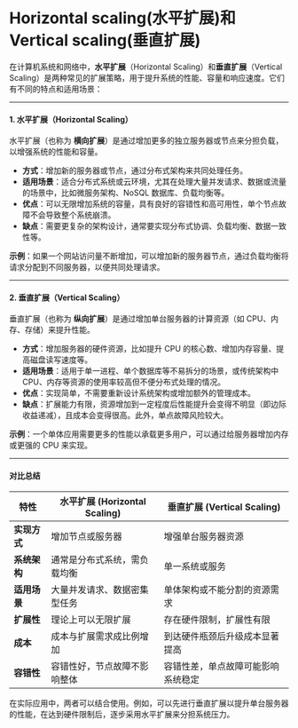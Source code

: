 # Horizontal scaling(水平扩展)和Vertical scaling(垂直扩展)

在计算机系统和网络中，**水平扩展**（Horizontal Scaling）和**垂直扩展**（Vertical Scaling）是两种常见的扩展策略，用于提升系统的性能、容量和响应速度。它们有不同的特点和适用场景：

***

#### 1. **水平扩展（Horizontal Scaling）**

水平扩展（也称为 **横向扩展**）是通过增加更多的独立服务器或节点来分担负载，以增强系统的性能和容量。

* **方式**：增加新的服务器或节点，通过分布式架构来共同处理任务。
* **适用场景**：适合分布式系统或云环境，尤其在处理大量并发请求、数据或流量的场景中，比如微服务架构、NoSQL 数据库、负载均衡等。
* **优点**：可以无限增加系统的容量，具有良好的容错性和高可用性，单个节点故障不会导致整个系统崩溃。
* **缺点**：需要更复杂的架构设计，通常要实现分布式协调、负载均衡、数据一致性等。

**示例**：如果一个网站访问量不断增加，可以增加新的服务器节点，通过负载均衡将请求分配到不同服务器，以便共同处理请求。

***

#### 2. **垂直扩展（Vertical Scaling）**

垂直扩展（也称为 **纵向扩展**）是通过增加单台服务器的计算资源（如 CPU、内存、存储）来提升性能。

* **方式**：增加服务器的硬件资源，比如提升 CPU 的核心数、增加内存容量、提高磁盘读写速度等。
* **适用场景**：适用于单一进程、单个数据库等不易拆分的场景，或传统架构中 CPU、内存等资源的使用率较高但不便分布式处理的情况。
* **优点**：实现简单，不需要重新设计系统架构或增加额外的管理成本。
* **缺点**：扩展能力有限，资源增加到一定程度后性能提升会变得不明显（即边际收益递减），且成本会变得很高。此外，单点故障风险较大。

**示例**：一个单体应用需要更多的性能以承载更多用户，可以通过给服务器增加内存或更强的 CPU 来实现。

***

#### **对比总结**

| 特性       | **水平扩展 (Horizontal Scaling)** | **垂直扩展 (Vertical Scaling)** |
| -------- | ----------------------------- | --------------------------- |
| **实现方式** | 增加节点或服务器                      | 增强单台服务器资源                   |
| **系统架构** | 通常是分布式系统，需负载均衡                | 单一系统或服务                     |
| **适用场景** | 大量并发请求、数据密集型任务                | 单体架构或不能分割的资源需求              |
| **扩展性**  | 理论上可以无限扩展                     | 存在硬件限制，扩展性有限                |
| **成本**   | 成本与扩展需求成比例增加                  | 到达硬件瓶颈后升级成本显著提高             |
| **容错性**  | 容错性好，节点故障不影响整体                | 容错性差，单点故障可能影响系统稳定           |

在实际应用中，两者可以结合使用。例如，可以先进行垂直扩展以提升单台服务器的性能，在达到硬件限制后，逐步采用水平扩展来分担系统压力。

